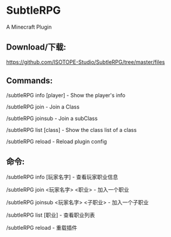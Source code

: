 # SubtleRPG
A Minecraft Plugin

## Download/下载:

https://github.com/ISOTOPE-Studio/SubtleRPG/tree/master/files

## Commands:

/subtleRPG info [player] - Show the player's info

/subtleRPG join <player> <class> - Join a Class

/subtleRPG joinsub <player> <subClass> - Join a subClass

/subtleRPG list [class] - Show the class list of a class

/subtleRPG reload - Reload plugin config

## 命令:

/subtleRPG info [玩家名字] - 查看玩家职业信息

/subtleRPG join <玩家名字> <职业> - 加入一个职业

/subtleRPG joinsub <玩家名字> <子职业> - 加入一个子职业

/subtleRPG list [职业] - 查看职业列表

/subtleRPG reload - 重载插件
